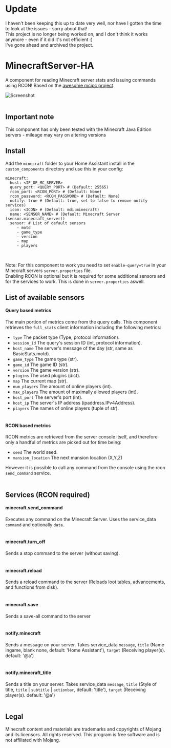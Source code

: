 # Update
I haven't been keeping this up to date very well, nor have I gotten the time to look at the issues - sorry about that!<br>
This project is no longer being worked on, and I don't think it works anymore - even if it did it's not efficient :)<br>
I've gone ahead and archived the project.

# MinecraftServer-HA
A component for reading Minecraft server stats and issuing commands using RCON! Based on the [awesome mcipc project](https://github.com/conqp/mcipc). <br>

![Screenshot](media/screenshot.PNG) <br> <br>

## Important note
This component has only been tested with the Minecraft Java Edition servers - mileage may vary on altering versions

## Install
Add the `minecraft` folder to your Home Assistant install in the `custom_components` directory and use this in your config:
```
minecraft:
  host: <IP_OF_MC_SERVER>
  query_port: <QUERY_PORT> # (Default: 25565)
  rcon_port: <RCON_PORT> # (Default: None)
  rcon_password: <RCON_PASSWORD> # (Default: None)
  notify: true # (Default: true, set to false to remove notify services)
  icon: <ICON> # (Default: mdi:minecraft)
  name: <SENSOR_NAME> # (Default: Minecraft Server (sensor.minecraft_server))
  sensor: # List of default sensors
     - motd
     - game_type
     - version
     - map
     - players
```
<br>

Note: For this component to work you need to set `enable-query=true` in your Minecraft servers `server.properties` file. <br>
Enabling RCON is optional but it is required for some additional sensors and for the services to work. This is done in `server.properties` aswell.

## List of available sensors
#### Query based metrics
The main portion of metrics come from the query calls. This component retrieves the `full_stats` client information including the following metrics: <br>
- `type` The packet type (Type, protocol information). <br>
- `session_id` The query's session ID (int, protocol information). <br>
- `host_name` The server's message of the day (str, same as BasicStats.motd). <br>
- `game_type` The game type (str). <br>
- `game_id` The game ID (str). <br>
- `version` The game version (str). <br>
- `plugins` The used plugins (dict). <br>
- `map` The current map (str). <br>
- `num_players` The amount of online players (int). <br>
- `max_players` The amount of maximally allowed players (int). <br>
- `host_port` The server's port (int). <br>
- `host_ip` The server's IP address (ipaddress.IPv4Address). <br>
- `players` The names of online players (tuple of str). <br> <br>

#### RCON based metrics
RCON metrics are retrieved from the server console itself, and therefore only a handful of metrics are picked out for time being: <br>
- `seed` The world seed. <br>
- `mansion_location` The next mansion location (X,Y,Z)

However it is possible to call any command from the console using the rcon `send_command` service. <br> <br>

## Services (RCON required)
#### minecraft.send_command
Executes any command on the Minecraft Server. Uses the service_data `command` and optionally `data`. <br><br>
#### minecraft.turn_off
Sends a stop command to the server (without saving). <br><br>
#### minecraft.reload
Sends a reload command to the server (Reloads loot tables, advancements, and functions from disk). <br><br>
#### minecraft.save
Sends a save-all command to the server <br><br>
#### notify.minecraft
Sends a message on your server. Takes service_data `message`, `title` (Name ingame, blank none, default: 'Home Assistant'), `target` (Receiving player(s). default: '@a') <br><br>
#### notify.minecraft_title
Sends a title on your server. Takes service_data `message`, `title` (Style of title, `title` | `subtitle` | `actionbar`, default: 'title'), `target` (Receiving player(s). default: '@a')<br><br>

## Legal
Minecraft content and materials are trademarks and copyrights of Mojang and its licensors. All rights reserved. This program is free software and is not affiliated with Mojang. <br>
